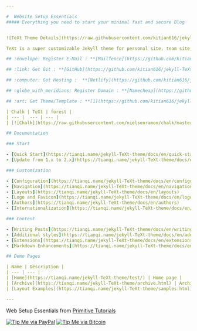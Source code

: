 ```yaml
---

#  Website Setup Essentials
##### Everything you need to start your minimal fast and secure Blog


![TeXt Theme Details](https://raw.githubusercontent.com/kitian616/jekyll-TeXt-theme/master/screenshots/TeXt-layouts.png)

TeXt is a super customizable Jekyll theme for personal site, team site, blog, project, documentation, etc. Similar to iOS 11 style, it has large and prominent titles, round buttons and cards.

## :envelope: Register E-Mail : **[Mailfence](https://github.com/kitian616/jekyll-TeXt-theme/blob/master/README-zh.md)** | **[Criptext](https://github.com/kitian616/jekyll-TeXt-theme/blob/master/README-zh.md)** 

## :link: Get Git : **[GitHub](https://github.com/kitian616/jekyll-TeXt-theme/blob/master/README-zh.md)** | **[GitLab](https://github.com/kitian616/jekyll-TeXt-theme/blob/master/README-zh.md)**

## :computer: Get Hosting :  **[Netlify](https://github.com/kitian616/jekyll-TeXt-theme/blob/master/README-zh.md)** | **[Versel](https://github.com/kitian616/jekyll-TeXt-theme/blob/master/README-zh.md)**

## :globe_with_meridians: Register Domain : **[Namecheap](https://github.com/kitian616/jekyll-TeXt-theme/blob/master/README-zh.md)** | **[2](https://github.com/kitian616/jekyll-TeXt-theme/blob/master/README-zh.md)** | **[3](https://github.com/kitian616/jekyll-TeXt-theme/blob/master/README-zh.md)** | **[4](https://github.com/kitian616/jekyll-TeXt-theme/blob/master/README-zh.md)**

## :art: Get Theme/Template : **[1](https://github.com/kitian616/jekyll-TeXt-theme/blob/master/README-zh.md)** | **[2](https://github.com/kitian616/jekyll-TeXt-theme/blob/master/README-zh.md)** | **[3](https://github.com/kitian616/jekyll-TeXt-theme/blob/master/README-zh.md)** | **[4](https://github.com/kitian616/jekyll-TeXt-theme/blob/master/README-zh.md)**

| Chalk | TeXt | forest |
| --- |  --- | --- |
| [![Chalk](https://raw.githubusercontent.com/nielsenramon/chalk/master/_assets/images/documentation/chalk-intro%402x.png)](https://github.com/nielsenramon/chalk) | [![TeXt](https://raw.githubusercontent.com/kitian616/jekyll-TeXt-theme/master/screenshots/TeXt-home.jpg)](https://github.com/kitian616/jekyll-TeXt-theme) | [![Forest](https://raw.githubusercontent.com/kitian616/jekyll-TeXt-theme/master/screenshots/skins_forest.jpg)](LINK) |

## Documentation

### Start

- [Quick Start](https://tianqi.name/jekyll-TeXt-theme/docs/en/quick-start)
- [Update from 1.x to 2.x](https://tianqi.name/jekyll-TeXt-theme/docs/en/update-from-1-to-2)

### Customization

- [Configuration](https://tianqi.name/jekyll-TeXt-theme/docs/en/configuration)
- [Navigation](https://tianqi.name/jekyll-TeXt-theme/docs/en/navigation)
- [Layouts](https://tianqi.name/jekyll-TeXt-theme/docs/en/layouts)
- [Logo and Favicon](https://tianqi.name/jekyll-TeXt-theme/docs/en/logo-and-favicon)
- [Authors](https://tianqi.name/jekyll-TeXt-theme/docs/en/authors)
- [Internationalization](https://tianqi.name/jekyll-TeXt-theme/docs/en/i18n)

### Content

- [Writing Posts](https://tianqi.name/jekyll-TeXt-theme/docs/en/writing-posts)
- [Additional styles](https://tianqi.name/jekyll-TeXt-theme/docs/en/additional-styles)
- [Extensions](https://tianqi.name/jekyll-TeXt-theme/docs/en/extensions)
- [Markdown Enhancements](https://tianqi.name/jekyll-TeXt-theme/docs/en/markdown-enhancements)

## Demo Pages

| Name | Description |
| --- | --- |
| [Home](https://tianqi.name/jekyll-TeXt-theme/test/) | Home page |
| [Archive](https://tianqi.name/jekyll-TeXt-theme/archive.html) | Archive page |
| [Layout Examples](https://tianqi.name/jekyll-TeXt-theme/samples.html) | Examples for different layouts |

---
```


Web Setup Essentials from [Primitive Tutorials](https://tianqi.name/jekyll-TeXt-theme/test/)

[![Tip Me via PayPal](https://img.shields.io/badge/PayPal-tip%20me-1462ab.svg?logo=paypal)](https://www.paypal.me/kitian616)
[![Tip Me via Bitcoin](https://img.shields.io/badge/Bitcoin-tip%20me-f7931a.svg?logo=bitcoin)](https://raw.githubusercontent.com/kitian616/jekyll-TeXt-theme/master/docs/assets/images/3Fkufxcw2xd8HnaRJBNK4ccdtkUDyyNu4V.jpg)
